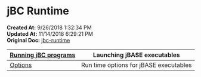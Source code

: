 # jBC Runtime

**Created At:** 9/26/2018 1:32:34 PM  
**Updated At:** 11/14/2018 6:29:21 PM  
**Original Doc:** [jbc-runtime](https://docs.jbase.com/49436-jbc-runtime/jbc-runtime)  






| [Running jBC programs](running-jbc-programs) | Launching jBASE executables |
| --- | --- |
| [Options](jbc-run-time-options) | Run time options for jBASE executables |

